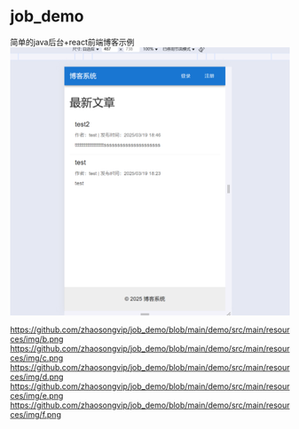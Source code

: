 # job_demo
简单的java后台+react前端博客示例
<img src="https://github.com/zhaosongvip/job_demo/blob/main/demo/src/main/resources/img/a.png"/>

https://github.com/zhaosongvip/job_demo/blob/main/demo/src/main/resources/img/b.png
https://github.com/zhaosongvip/job_demo/blob/main/demo/src/main/resources/img/c.png
https://github.com/zhaosongvip/job_demo/blob/main/demo/src/main/resources/img/d.png
https://github.com/zhaosongvip/job_demo/blob/main/demo/src/main/resources/img/e.png
https://github.com/zhaosongvip/job_demo/blob/main/demo/src/main/resources/img/f.png
